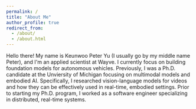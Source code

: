 ```yaml
---
permalink: /
title: "About Me"
author_profile: true
redirect_from:
  - /about/
  - /about.html
---
```


Hello there! My name is Keunwoo Peter Yu (I usually go by my middle name Peter), and I'm an applied scientist at Wayve. I currently focus on building foundation models for autonomous vehicles. Previously, I was a Ph.D. candidate at the Unviersity of Michigan focusing on multimodal models and embodied AI. Specifically, I researched vision-language models for videos and how they can be effectively used in real-time, embodied settings. Prior to starting my Ph.D. program, I worked as a software engineer specializing in distributed, real-time systems.
